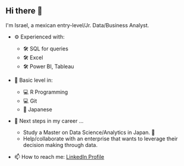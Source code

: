 ## Hi there 👋
I'm Israel, a mexican entry-level/Jr. Data/Business Analyst.
- ⚙ Experienced with:
  - 🛠 SQL for queries
  - 🛠 Excel
  - 🛠 Power BI, Tableau
  
- 🤔 Basic level in:
  - 💻 R Programming
  - 💻 Git 
  - 📜 Japanese
  
- 🚧 Next steps in my career ...
  - Study a Master on Data Science/Analytics in Japan. 🏫
  - Help/collaborate with an enterprise that wants to leverage their decision making through data.

- 📫 How to reach me: [LinkedIn Profile](https://www.linkedin.com/in/isra-gca/)

<!--
**garcii06/garcii06** is a ✨ _special_ ✨ repository because its `README.md` (this file) appears on your GitHub profile.

Here are some ideas to get you started:

- 🔭 I’m currently working on ...
- 🌱 I’m currently learning ...
- 👯 I’m looking to collaborate on ...
- 🤔 I’m looking for help with ...
- 💬 Ask me about ...
- 📫 How to reach me: ...
- 😄 Pronouns: ...
- ⚡ Fun fact: ...
-->
